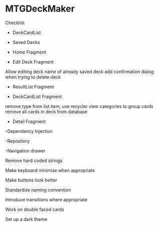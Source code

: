 # MTGDeckMaker

Checklist

- DeckCardList

- Saved Decks

- Home Fragment

- Edit Deck Fragment

Allow editing deck name of already saved deck
add confirmation dialog when trying to delete deck

- ResultList Fragment

- DeckCardList Fragment

remove type from list item, use recycler view categories to group cards
remove all cards in deck from database

- Detail Fragment

-Dependency Injection

-Repository

-Navigation drawer



Remove hard coded strings

Make keyboard minimize when appropriate

Make buttons look better

Standardize naming convention

Introduce transitions where appropriate

Work on double faced cards

Set up a dark theme

